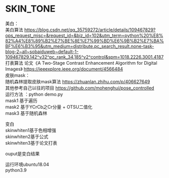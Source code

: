 # SKIN_TONE   
美白：   
美白算法   https://blog.csdn.net/qq_35759272/article/details/109467829?ops_request_misc=&request_id=&biz_id=102&utm_term=python%20%E8%82%A4%E8%89%B2%E7%BE%8E%E7%99%BD%E6%9B%B2%E7%BA%BF%E6%B3%95&utm_medium=distribute.pc_search_result.none-task-blog-2~all~sobaiduweb~default-1-109467829.142^v32^pc_rank_34,185^v2^control&spm=1018.2226.3001.4187     
打表算法   论文《A Two-Stage Contrast Enhancement Algorithm for Digital Images》 https://ieeexplore.ieee.org/document/4566484     
皮肤mask：   
随机森林提取皮肤mask算法   https://zhuanlan.zhihu.com/p/406627649      
其他参考自己以往的项目 https://github.com/mohenghui/pose_controlled     
运行方法 ：python demo.py   
mask1 基于遍历     
mask2 基于YCrCb之Cr分量 + OTSU二值化  
mask3 基于随机森林

变白   
skinwhiten1基于色相增强   
skinwhiten2基于公式   
skinwhiten3基于论文打表

ouput是变白结果

运行环境ubuntu18.04   
python3.9
